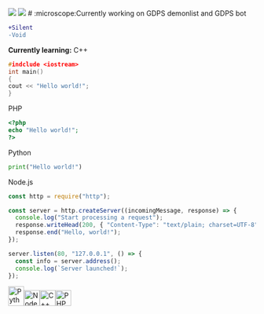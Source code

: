 <img src="https://media.tenor.com/n76R71EMdDYAAAAM/bingus-floppa.gif">
<img src="https://media.tenor.com/uU_kvtDakbcAAAAd/bingus-cat.gif">
# :microscope:Currently working on GDPS demonlist and GDPS bot

```diff
+Silent
-Void
```
**Currently learning:**
C++

```cpp
#indclude <iostream>
int main()
{
cout << "Hello world!";
}
```
PHP

```php
<?php
echo "Hello world!";
?>
```
Python

```py
print("Hello world!")
```
Node.js

```js
const http = require("http");

const server = http.createServer((incomingMessage, response) => {
  console.log("Start processing a request");
  response.writeHead(200, { "Content-Type": "text/plain; charset=UTF-8" });
  response.end("Hello, world!");
});

server.listen(80, "127.0.0.1", () => {
  const info = server.address();
  console.log(`Server launched!`);
});
```
<img src="https://s3.dualstack.us-east-2.amazonaws.com/pythondotorg-assets/media/community/logos/python-logo-only.png" alt="Python" height=40 width=32><img src="https://cdn-icons-png.flaticon.com/512/5968/5968322.png" alt="Node.js" height=32 width=32><img src="https://cdn-icons-png.flaticon.com/512/6132/6132222.png" alt="C++" height=32 width=32><img src="https://cdn-icons-png.flaticon.com/512/919/919830.png" alt="PHP" height=32 width=32>

